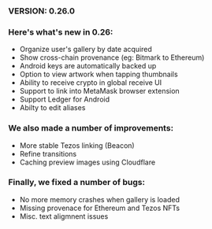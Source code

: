 ### VERSION: 0.26.0
### Here's what's new in 0.26:
- Organize user's gallery by date acquired
- Show cross-chain provenance (eg: Bitmark to Ethereum)
- Android keys are automatically backed up
- Option to view artwork when tapping thumbnails
- Ability to receive crypto in global receive UI
- Support to link into MetaMask browser extension
- Support Ledger for Android
- Abilty to edit aliases

### We also made a number of improvements: 
- More stable Tezos linking (Beacon) 
- Refine transitions
- Caching preview images using Cloudflare

### Finally, we fixed a number of bugs:
- No more memory crashes when gallery is loaded
- Missing provenace for Ethereum and Tezos NFTs
- Misc. text aligmnent issues


